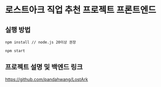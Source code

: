 # 로스트아크 직업 추천 프로젝트 프론트엔드

## 실행 방법

```
npm install // node.js 20이상 권장

npm start
```
## 프로젝트 설명 및 백엔드 링크
https://github.com/pandahwang/LostArk
